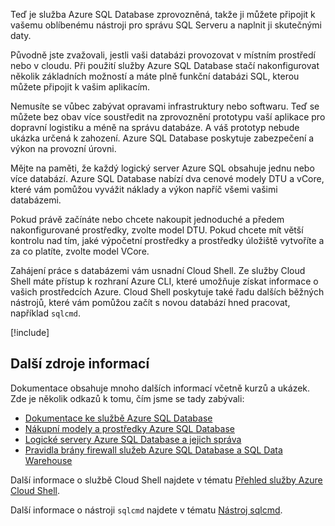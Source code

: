 Teď je služba Azure SQL Database zprovozněná, takže ji můžete připojit k vašemu oblíbenému nástroji pro správu SQL Serveru a naplnit ji skutečnými daty.

Původně jste zvažovali, jestli vaši databázi provozovat v místním prostředí nebo v cloudu. Při použití služby Azure SQL Database stačí nakonfigurovat několik základních možností a máte plně funkční databázi SQL, kterou můžete připojit k vašim aplikacím.

Nemusíte se vůbec zabývat opravami infrastruktury nebo softwaru. Teď se můžete bez obav více soustředit na zprovoznění prototypu vaší aplikace pro dopravní logistiku a méně na správu databáze. A váš prototyp nebude ukázka určená k zahození. Azure SQL Database poskytuje zabezpečení a výkon na provozní úrovni.

Mějte na paměti, že každý logický server Azure SQL obsahuje jednu nebo více databází. Azure SQL Database nabízí dva cenové modely DTU a vCore, které vám pomůžou vyvážit náklady a výkon napříč všemi vašimi databázemi.

Pokud právě začínáte nebo chcete nakoupit jednoduché a předem nakonfigurované prostředky, zvolte model DTU. Pokud chcete mít větší kontrolu nad tím, jaké výpočetní prostředky a prostředky úložiště vytvoříte a za co platíte, zvolte model VCore.

Zahájení práce s databázemi vám usnadní Cloud Shell. Ze služby Cloud Shell máte přístup k rozhraní Azure CLI, které umožňuje získat informace o vašich prostředcích Azure. Cloud Shell poskytuje také řadu dalších běžných nástrojů, které vám pomůžou začít s novou databází hned pracovat, například `sqlcmd`.

[!include[](../../../includes/azure-sandbox-cleanup.md)]

## <a name="additional-resources"></a>Další zdroje informací

Dokumentace obsahuje mnoho dalších informací včetně kurzů a ukázek. Zde je několik odkazů k tomu, čím jsme se tady zabývali:

- [Dokumentace ke službě Azure SQL Database](https://docs.microsoft.com/azure/sql-database/)
- [Nákupní modely a prostředky Azure SQL Database](https://docs.microsoft.com/azure/sql-database/sql-database-service-tiers)
- [Logické servery Azure SQL Database a jejich správa](https://docs.microsoft.com/azure/sql-database/sql-database-logical-servers)
- [Pravidla brány firewall služeb Azure SQL Database a SQL Data Warehouse](https://docs.microsoft.com/azure/sql-database/sql-database-firewall-configure)

Další informace o službě Cloud Shell najdete v tématu [Přehled služby Azure Cloud Shell](https://docs.microsoft.com/azure/cloud-shell/overview).

Další informace o nástroji `sqlcmd` najdete v tématu [Nástroj sqlcmd](https://docs.microsoft.com/sql/tools/sqlcmd-utility?view=sql-server-2017).
